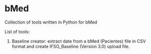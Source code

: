 # bMed
Collection of tools written in Python for bMed

List of tools:

1) Baseline creator: extract date from a bMed (Pacientes) file in CSV format and create IFSO_Baseline (Version 3.0) upload file.  
